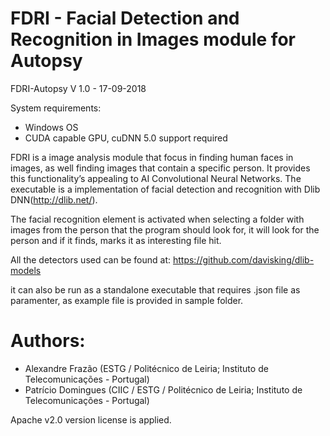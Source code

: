 # FDRI - Facial Detection and Recognition in Images module for Autopsy
FDRI-Autopsy V 1.0 - 17-09-2018

System requirements: 
 - Windows OS
 - CUDA capable GPU, cuDNN 5.0 support required

FDRI is a image analysis module that focus in finding human faces in images, 
as well finding images that contain a specific person. It provides this functionality’s appealing to AI Convolutional Neural Networks.
The executable is a implementation of facial detection and recognition with Dlib DNN(http://dlib.net/).

The facial recognition element is activated when selecting a folder with images from the person that 
the program should look for, it will look for the person and if it finds, marks it as interesting file hit.

All the detectors used can be found at: https://github.com/davisking/dlib-models

it can also be run as a standalone executable that requires .json file as paramenter, as example file is provided in sample folder.

# Authors:
 - Alexandre Frazão (ESTG / Politécnico de Leiria; Instituto de Telecomunicações - Portugal)
 - Patrício Domingues (CIIC / ESTG / Politécnico de Leiria; Instituto de Telecomunicações - Portugal)
 
Apache v2.0 version license is applied.
